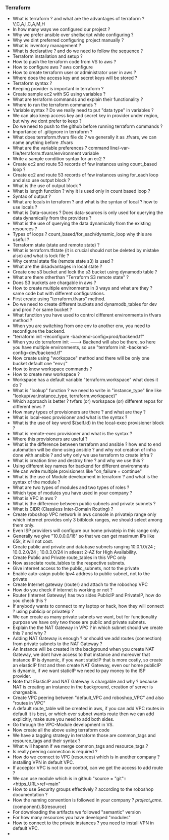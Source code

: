 ### Terraform
- What is terraform ? and what are the advantages of terraform ? V,C,A,I,C,A,M,H
- In how many ways we configured our project ?
- Why we prefer ansible over shellscript while configuring ?
- Why we dint preferred configuring project manually ?
- What is inventory management ?
- What is declarative ? and do we need to follow the sequence ?
- Terraform installation and setup ?
- How to push the terraform code from VS to aws ?
- How to configure aws ? aws configure
- How to create terraform user or administrator user in aws ?
- Where does the access key and secret keys will be stored ?
- Terraform syntax ?
- Keeping provider is important in terraform ?
- Create sample ec2 with SG using variables ?
- What are terraform commands and explain their functionality ?
- Where to run the terraform commands ?
- Variable syntax ? Do we really need to put "data type" in variables ?
- We can also keep access key and secret key in provider under region, but why we dont
  prefer to keep ?
- Do we need to push to the github before running terraform commands ?
- Importance of .gitignore in terraform ?
- What does terraform.tfvars file do ? we generally it as .tfvars, we can name anything
  before .tfvars
- What are the variable preferences ? command line/-var-file/terraform.tfvars/environment variable
- Write a sample condition syntax for an ec2 ?
- Create ec2 and route 53 records of few instances using count_based loop ?
- Create ec2 and route 53 records of few instances using for_each loop and also use output block ?
- What is the use of output block ?
- What is length function ? why it is used only in count based loop ?
- Syntax of output ?
- What are locals in terraform ? and what is the syntax of local ? how to use locals ?
- What is Data-sources ? Does data-sources is only used for querying the data dynamically from
  the providers ?
- What is the use of querying the data dynamically from the existing resources ?
- Types of loops ? count_based/for_each/dynamic_loop why this are useful ?
- Terraform state (state and remote state) ?
- What is terraform.tfstate (it is crucial should not be deleted by mistake also) and what
  is lock file ?
- Why central state file (remote state s3) is used ?
- What are the disadvantages in local state ?
- Create one s3 bucket and lock the s3 bucket using dynamodb table ?
- What are there otherthan "Terraform S3 remote state" ?
- Does S3 buckets are chargable in aws ?
- How to create multiple environments in 3 ways and what are they ? same code but with different
  configurations.
- First create using "terraform.tfvars" method.
- Do we need to create different buckets and dynamodb_tables for dev and prod ? or same bucket ?
- What function you have used to control different environments in tfvars method ?
- When you are switching from one env to another env, you need to reconfigure the backend.
- "terraform init -reconfigure -backend-config=prod/backend.tf"
- When you do terraform init ---> Backend will also be there, so here you have multiple environments,
  so use "terraform init -backend-config=dev/backend.tf"
- Now create using "workspace" method and there will be only one bucket default one "env:/"
- How to know workspace commands ?
- How to create new workspace ?
- Workspace has a default variable "terraform.workspace" what does it do ?
- What is "lookup" function ? we need to write in "instance_type" line like "lookup(var.instance_type,
  terraform.workspace)"
- Which approach is better ? tvfars (or) workspace (or) different repos for different envs ?
- How many types of provisioners are there ? and what are they ?
- What is local-exec provisioner and what is the syntax ?
- What is the use of key word ${self.id} in the local-exec provisioner block ?
- What is remote-exec provisioner and what is the syntax ?
- Where this provisioners are useful ?
- What is the difference between terraform and ansible ? how end to end automation will be done
  using ansible ? and why not creation of infra done with ansible ? and why only we use terraform
  to create infra ?
- What is creation time and destroy time ? and why we use this ?
- Using different key names for backend for different environments
- We can write multiple provisioners like "on_failure = continue"
- What is the use of Module development in terraform ? and what is the syntax of the module ?
- What are two types of modules and two types of roles ?
- Which type of modules you have used in your company ?
- What is VPC in aws ?
- What is the difference between public subnets and private subnets ?
- What is CIDR (Classless Inter-Domain Routing) ?
- Create roboshop VPC network in aws console in privateip range only which internet provides only
  3 bitblock ranges, we should select among them only.
- Even ISP providers will configure our home privateip in this range only.
- Generally we give "10.0.0.0/16" so that we can get maximum IPs like 65k, it will not cost.
- Create public and private and database subnets ranging 10.0.1.0/24 ; 10.0.2.0/24 ; 10.0.3.0/24
  in atleast 2-AZ for High Availability.
- Create Public and Private route_tables in this VPC only
- Now associate route_tables to the respective subnets.
- Give internet access to the public_subnets, not to the private
- Enable auto-asign public Ipv4 address to public subnet, not to the private
- Create Internet gateway (router) and attach to the roboshop VPC
- How do you check if internet is working or not ?
- Router (Internet Gateway) has two sides PublicIP and PrivateIP, how do you check this ?
- If anybody wants to connect to my laptop or hack, how they will connect ? using publicip or privateip ?
- We can create as many private subnets we want, but for functionality purpose we have only two those
  are public and private subnets.
- Explain the the NAT Gateway in VPC ? in which subnet should we create this ? and why ?
- Adding NAT Gateway is enough ? or should we add routes (connection) from private subnets
  to the NAT Gateway ?
- An Instance will be created in the background when you create NAT Gateway, we dont have access
  to that instance and moreover that instance IP is dynamic, if you want staticIP that is more costly,
  so create an elasticIP first and then create NAT Gateway, even our home publicIP is dynamic, if
  we want staticIP we need to pay money to the ISP provider.
- Note that ElasticIP and NAT Gateway is chargable and why ? because NAT is creating an instance in
  the background, creation of server is chargeable.
- Create VPC peering between "default_VPC and roboshop_VPC" and also "routes in VPC"
- A default route_table will be created in aws, if you can add VPC routes in default it is best,
  or which ever subnet wants route then we can add explicitly, make sure you need to add both sides.
- Go through the VPC-Module development in VS.
- Now create all the above using terraform code
- We have a tagging strategy in terraform those are common_tags and resource_tags and their syntax ?
- What will hapenn if we merge common_tags and resource_tags ?
- Is really peering connection is required ?
- How do we connect to VPC (resources) which is in another company ? installing VPN in default VPC.
- If acceptor VPC is not in our control, can we get the access to add route ?
- We can use module which is in github "source = "git"::<https_URL>ref=main"
- How to use Security groups effectively ? according to the roboshop documentation ?
- How the naming convention is followed in your company ? ${project_name}.${component}.${resource}
- For downloading the artifacts we followed "semantic" version
- For how many resources you have developed "modules"
- How to connect to the private instances ? you need to install VPN in default VPC.
- 













































